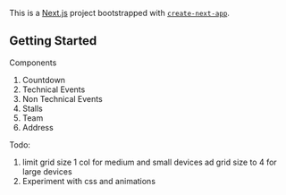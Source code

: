 This is a [Next.js](https://nextjs.org/) project bootstrapped with [`create-next-app`](https://github.com/vercel/next.js/tree/canary/packages/create-next-app).

## Getting Started

Components
1. Countdown 
2. Technical Events 
3. Non Technical Events
4. Stalls
5. Team
6. Address

Todo:
1. limit grid size 1 col for medium and small devices ad grid size to 4 for large devices
2. Experiment with css and animations
